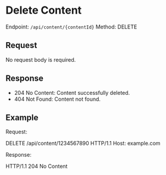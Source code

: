 
# Delete Content

Endpoint: `/api/content/{contentId}`
Method: DELETE

## Request
No request body is required.

## Response
- 204 No Content: Content successfully deleted.
- 404 Not Found: Content not found.

## Example
Request:

DELETE /api/content/1234567890 HTTP/1.1
Host: example.com


Response:

HTTP/1.1 204 No Content

